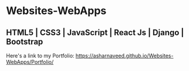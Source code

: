 # Websites-WebApps
## HTML5 | CSS3 | JavaScript | React Js | Django | Bootstrap

Here's a link to my Portfolio: https://asharnaveed.github.io/Websites-WebApps/Portfolio/
